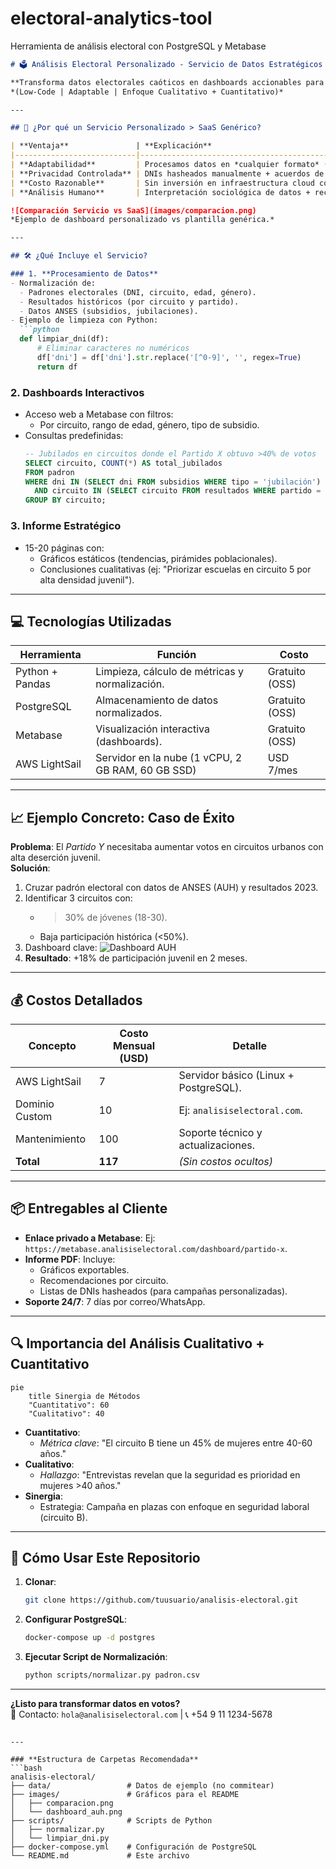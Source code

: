 # electoral-analytics-tool
Herramienta de análisis electoral con PostgreSQL y Metabase



```markdown
# 🗳️ Análisis Electoral Personalizado - Servicio de Datos Estratégicos

**Transforma datos electorales caóticos en dashboards accionables para campañas políticas.**  
*(Low-Code | Adaptable | Enfoque Cualitativo + Cuantitativo)*

---

## 📌 ¿Por qué un Servicio Personalizado > SaaS Genérico?

| **Ventaja**               | **Explicación**                                                                 |
|---------------------------|---------------------------------------------------------------------------------|
| **Adaptabilidad**         | Procesamos datos en *cualquier formato* (PDFs, Excel, CSV, JSON).               |
| **Privacidad Controlada** | DNIs hasheados manualmente + acuerdos de confidencialidad por cliente.          |
| **Costo Razonable**       | Sin inversión en infraestructura cloud compleja (USD 17/mes en servidor básico).|
| **Análisis Humano**       | Interpretación sociológica de datos + recomendaciones estratégicas.            |

![Comparación Servicio vs SaaS](images/comparacion.png)  
*Ejemplo de dashboard personalizado vs plantilla genérica.*

---

## 🛠️ ¿Qué Incluye el Servicio?

### 1. **Procesamiento de Datos**
- Normalización de:
  - Padrones electorales (DNI, circuito, edad, género).
  - Resultados históricos (por circuito y partido).
  - Datos ANSES (subsidios, jubilaciones).
- Ejemplo de limpieza con Python:
  ```python
  def limpiar_dni(df):
      # Eliminar caracteres no numéricos
      df['dni'] = df['dni'].str.replace('[^0-9]', '', regex=True)
      return df
  ```

### 2. **Dashboards Interactivos**
- Acceso web a Metabase con filtros:
  - Por circuito, rango de edad, género, tipo de subsidio.
- Consultas predefinidas:
  ```sql
  -- Jubilados en circuitos donde el Partido X obtuvo >40% de votos
  SELECT circuito, COUNT(*) AS total_jubilados
  FROM padron
  WHERE dni IN (SELECT dni FROM subsidios WHERE tipo = 'jubilación')
    AND circuito IN (SELECT circuito FROM resultados WHERE partido = 'X' AND votos > 40)
  GROUP BY circuito;
  ```

### 3. **Informe Estratégico**
- 15-20 páginas con:
  - Gráficos estáticos (tendencias, pirámides poblacionales).
  - Conclusiones cualitativas (ej: "Priorizar escuelas en circuito 5 por alta densidad juvenil").

---

## 💻 Tecnologías Utilizadas

| **Herramienta**       | **Función**                                      | **Costo**        |
|-----------------------|--------------------------------------------------|------------------|
| Python + Pandas       | Limpieza, cálculo de métricas y normalización.   | Gratuito (OSS)   |
| PostgreSQL            | Almacenamiento de datos normalizados.            | Gratuito (OSS)   |
| Metabase              | Visualización interactiva (dashboards).          | Gratuito (OSS)   |
| AWS LightSail         | Servidor en la nube (1 vCPU, 2 GB RAM, 60 GB SSD)| USD 7/mes        |

---

## 📈 Ejemplo Concreto: Caso de Éxito

**Problema**: El *Partido Y* necesitaba aumentar votos en circuitos urbanos con alta deserción juvenil.  
**Solución**:
1. Cruzar padrón electoral con datos de ANSES (AUH) y resultados 2023.
2. Identificar 3 circuitos con:
   - >30% de jóvenes (18-30).
   - Baja participación histórica (<50%).
3. Dashboard clave:
   ![Dashboard AUH](images/dashboard_auh.png)
4. **Resultado**: +18% de participación juvenil en 2 meses.

---

## 💰 Costos Detallados

| **Concepto**          | **Costo Mensual (USD)** | **Detalle**                              |
|-----------------------|-------------------------|------------------------------------------|
| AWS LightSail         | 7                       | Servidor básico (Linux + PostgreSQL).    |
| Dominio Custom        | 10                      | Ej: `analisiselectoral.com`.             |
| Mantenimiento         | 100                     | Soporte técnico y actualizaciones.       |
| **Total**             | **117**                 | *(Sin costos ocultos)*                   |

---

## 📦 Entregables al Cliente

- **Enlace privado a Metabase**: Ej: `https://metabase.analisiselectoral.com/dashboard/partido-x`.
- **Informe PDF**: Incluye:
  - Gráficos exportables.
  - Recomendaciones por circuito.
  - Listas de DNIs hasheados (para campañas personalizadas).
- **Soporte 24/7**: 7 días por correo/WhatsApp.

---

## 🔍 Importancia del Análisis Cualitativo + Cuantitativo

```mermaid
pie
    title Sinergia de Métodos
    "Cuantitativo": 60
    "Cualitativo": 40
```

- **Cuantitativo**: 
  - *Métrica clave*: "El circuito B tiene un 45% de mujeres entre 40-60 años."
- **Cualitativo**:
  - *Hallazgo*: "Entrevistas revelan que la seguridad es prioridad en mujeres >40 años."
- **Sinergia**: 
  - Estrategia: Campaña en plazas con enfoque en seguridad laboral (circuito B).

---

## 🚀 Cómo Usar Este Repositorio

1. **Clonar**:
   ```bash
   git clone https://github.com/tuusuario/analisis-electoral.git
   ```
2. **Configurar PostgreSQL**:
   ```bash
   docker-compose up -d postgres
   ```
3. **Ejecutar Script de Normalización**:
   ```bash
   python scripts/normalizar.py padron.csv
   ```

---

**¿Listo para transformar datos en votos?**  
📧 Contacto: `hola@analisiselectoral.com` | 📞 +54 9 11 1234-5678
```

---

### **Estructura de Carpetas Recomendada**  
```bash
analisis-electoral/
├── data/                 # Datos de ejemplo (no commitear)
├── images/               # Gráficos para el README
│   ├── comparacion.png
│   └── dashboard_auh.png
├── scripts/              # Scripts de Python
│   ├── normalizar.py
│   └── limpiar_dni.py
├── docker-compose.yml    # Configuración de PostgreSQL
└── README.md             # Este archivo
```
